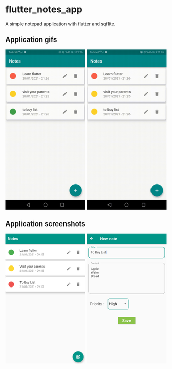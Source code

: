 # flutter_notes_app

A simple notepad application with flutter and sqflite.

## Application gifs
<img src="images/edit.gif" width="250">   <img src="images/delete.gif" width="250">

## Application screenshots
<img src="/images/note_list_page.bmp" width="250">  <img src="images/add_note_page.bmp" width="250">


